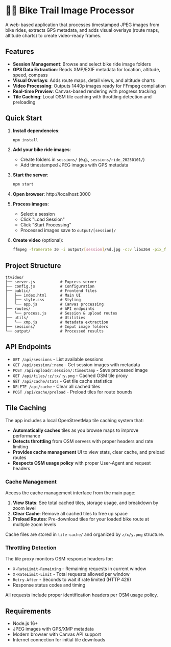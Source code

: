 # 🚴‍♂️ Bike Trail Image Processor

A web-based application that processes timestamped JPEG images from bike rides, extracts GPS metadata, and adds visual overlays (route maps, altitude charts) to create video-ready frames.

## Features

- **Session Management**: Browse and select bike ride image folders
- **GPS Data Extraction**: Reads XMP/EXIF metadata for location, altitude, speed, compass
- **Visual Overlays**: Adds route maps, detail views, and altitude charts
- **Video Processing**: Outputs 1440p images ready for FFmpeg compilation
- **Real-time Preview**: Canvas-based rendering with progress tracking
- **Tile Caching**: Local OSM tile caching with throttling detection and preloading

## Quick Start

1. **Install dependencies**:
   ```bash
   npm install
   ```

2. **Add your bike ride images**:
   - Create folders in `sessions/` (e.g., `sessions/ride_20250101/`)
   - Add timestamped JPEG images with GPS metadata

3. **Start the server**:
   ```bash
   npm start
   ```

4. **Open browser**: http://localhost:3000

5. **Process images**:
   - Select a session
   - Click "Load Session" 
   - Click "Start Processing"
   - Processed images save to `output/[session]/`

6. **Create video** (optional):
   ```bash
   ffmpeg -framerate 30 -i output/[session]/%d.jpg -c:v libx264 -pix_fmt yuv420p output.mp4
   ```

## Project Structure

```
ttvideo/
├── server.js           # Express server
├── config.js           # Configuration
├── public/             # Frontend files
│   ├── index.html      # Main UI
│   ├── style.css       # Styling
│   └── app.js          # Canvas processing
├── routes/             # API endpoints
│   └── process.js      # Session & upload routes
├── utils/              # Utilities
│   └── xmp.js          # Metadata extraction
├── sessions/           # Input image folders
└── output/             # Processed results
```

## API Endpoints

- `GET /api/sessions` - List available sessions
- `GET /api/session/:name` - Get session images with metadata
- `POST /api/upload/:session/:timestamp` - Save processed image
- `GET /api/tiles/:z/:x/:y.png` - Cached OSM tile proxy
- `GET /api/cache/stats` - Get tile cache statistics
- `DELETE /api/cache` - Clear all cached tiles
- `POST /api/cache/preload` - Preload tiles for route bounds

## Tile Caching

The app includes a local OpenStreetMap tile caching system that:

- **Automatically caches** tiles as you browse maps to improve performance
- **Detects throttling** from OSM servers with proper headers and rate limiting
- **Provides cache management** UI to view stats, clear cache, and preload routes
- **Respects OSM usage policy** with proper User-Agent and request headers

### Cache Management

Access the cache management interface from the main page:

1. **View Stats**: See total cached tiles, storage usage, and breakdown by zoom level
2. **Clear Cache**: Remove all cached tiles to free up space
3. **Preload Routes**: Pre-download tiles for your loaded bike route at multiple zoom levels

Cache files are stored in `tile-cache/` and organized by `z/x/y.png` structure.

### Throttling Detection

The tile proxy monitors OSM response headers for:
- `X-RateLimit-Remaining` - Remaining requests in current window
- `X-RateLimit-Limit` - Total requests allowed per window  
- `Retry-After` - Seconds to wait if rate limited (HTTP 429)
- Response status codes and timing

All requests include proper identification headers per OSM usage policy.

## Requirements

- Node.js 16+
- JPEG images with GPS/XMP metadata
- Modern browser with Canvas API support
- Internet connection for initial tile downloads
